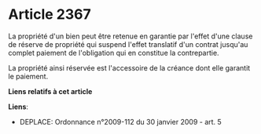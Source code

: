 # Article 2367

La propriété d'un bien peut être retenue en garantie par l'effet d'une clause de réserve de propriété qui suspend l'effet
translatif d'un contrat jusqu'au complet paiement de l'obligation qui en constitue la contrepartie.

La propriété ainsi réservée est l'accessoire de la créance dont elle garantit le paiement.

**Liens relatifs à cet article**

**Liens**:

  - DEPLACE: Ordonnance n°2009-112 du 30 janvier 2009 - art. 5
